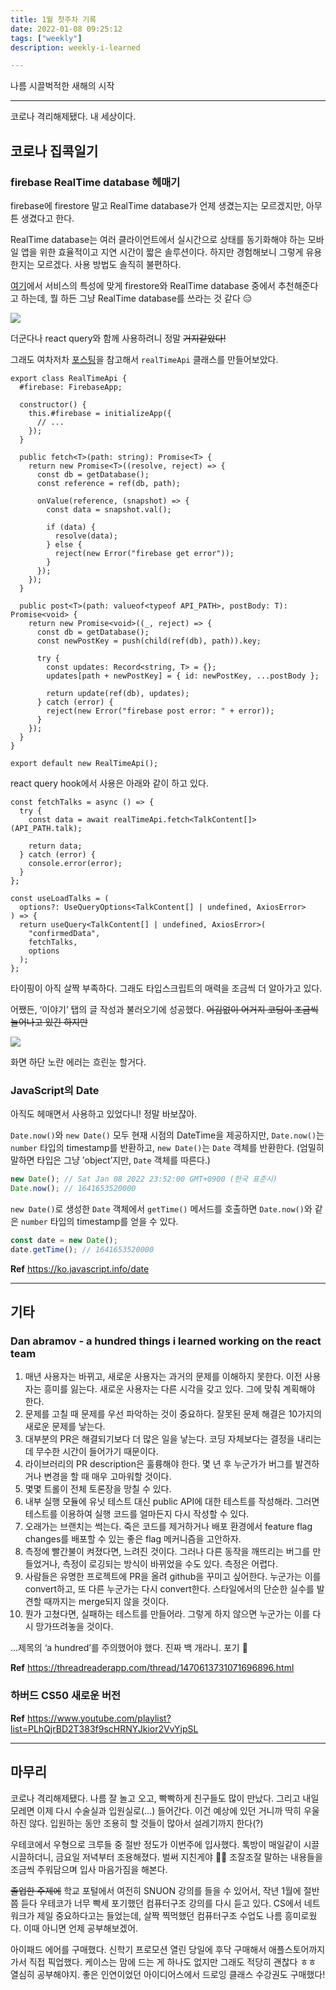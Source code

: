```yaml
---
title: 1월 첫주차 기록
date: 2022-01-08 09:25:12
tags: ["weekly"]
description: weekly-i-learned

---
```


나름 시끌벅적한 새해의 시작

<!-- more -->

---

코로나 격리해제됐다. 내 세상이다.

## 코로나 집콕일기

### firebase RealTime database 헤매기

firebase에 firestore 말고 RealTime database가 언제 생겼는지는 모르겠지만, 아무튼 생겼다고 한다.

RealTime database는 여러 클라이언트에서 실시간으로 상태를 동기화해야 하는 모바일 앱을 위한 효율적이고 지연 시간이 짧은 솔루션이다. 하지만 경험해보니 그렇게 유용한지는 모르겠다. 사용 방법도 솔직히 불편하다.

[여기](https://firebase.google.com/docs/firestore/rtdb-vs-firestore?hl=ko)에서 서비스의 특성에 맞게 firestore와 RealTime database 중에서 추천해준다고 하는데, 뭘 하든 그냥 RealTime database를 쓰라는 것 같다 😑

<img src="01.png" />

더군다나 react query와 함께 사용하려니 정말 ~~거지같았다!~~

그래도 여차저차 [포스팅](https://aggelosarvanitakis.medium.com/a-real-time-hook-with-firebase-react-query-f7eb537d5145)을 참고해서 `realTimeApi` 클래스를 만들어보았다.

```tsx
export class RealTimeApi {
  #firebase: FirebaseApp;

  constructor() {
    this.#firebase = initializeApp({
      // ...
    });
  }

  public fetch<T>(path: string): Promise<T> {
    return new Promise<T>((resolve, reject) => {
      const db = getDatabase();
      const reference = ref(db, path);

      onValue(reference, (snapshot) => {
        const data = snapshot.val();

        if (data) {
          resolve(data);
        } else {
          reject(new Error("firebase get error"));
        }
      });
    });
  }

  public post<T>(path: valueof<typeof API_PATH>, postBody: T): Promise<void> {
    return new Promise<void>((_, reject) => {
      const db = getDatabase();
      const newPostKey = push(child(ref(db), path)).key;

      try {
        const updates: Record<string, T> = {};
        updates[path + newPostKey] = { id: newPostKey, ...postBody };

        return update(ref(db), updates);
      } catch (error) {
        reject(new Error("firebase post error: " + error));
      }
    });
  }
}

export default new RealTimeApi();
```

react query hook에서 사용은 아래와 같이 하고 있다.

```tsx
const fetchTalks = async () => {
  try {
    const data = await realTimeApi.fetch<TalkContent[]>(API_PATH.talk);

    return data;
  } catch (error) {
    console.error(error);
  }
};

const useLoadTalks = (
  options?: UseQueryOptions<TalkContent[] | undefined, AxiosError>
) => {
  return useQuery<TalkContent[] | undefined, AxiosError>(
    "confirmedData",
    fetchTalks,
    options
  );
};
```

타이핑이 아직 살짝 부족하다. 그래도 타입스크립트의 매력을 조금씩 더 알아가고 있다.

어쨌든, ‘이야기’ 탭의 글 작성과 불러오기에 성공했다. ~~어김없이 어거지 코딩이 조금씩 늘어나고 있긴 하지만~~

<img src="02.gif" />

화면 하단 노란 에러는 흐린눈 할거다.

### JavaScript의 Date

아직도 헤매면서 사용하고 있었다니! 정말 바보잖아.

`Date.now()`와 `new Date()` 모두 현재 시점의 DateTime을 제공하지만, `Date.now()`는 `number` 타입의 timestamp를 반환하고, `new Date()`는 `Date` 객체를 반환한다. (엄밀히 말하면 타입은 그냥 ’object’지만, `Date` 객체를 따른다.)

```jsx
new Date(); // Sat Jan 08 2022 23:52:00 GMT+0900 (한국 표준시)
Date.now(); // 1641653520000
```

`new Date()`로 생성한 `Date` 객체에서 `getTime()` 메서드를 호출하면 `Date.now()`와 같은 `number` 타입의 timestamp를 얻을 수 있다.

```jsx
const date = new Date();
date.getTime(); // 1641653520000
```

**Ref**
https://ko.javascript.info/date

---

## 기타

### Dan abramov - a hundred things i learned working on the react team

1. 매년 사용자는 바뀌고, 새로운 사용자는 과거의 문제를 이해하지 못한다. 이전 사용자는 흥미를 잃는다. 새로운 사용자는 다른 시각을 갖고 있다. 그에 맞춰 계획해야 한다.
2. 문제를 고칠 때 문제를 우선 파악하는 것이 중요하다. 잘못된 문제 해결은 10가지의 새로운 문제를 낳는다.
3. 대부분의 PR은 해결되기보다 더 많은 일을 낳는다. 코딩 자체보다는 결정을 내리는 데 무수한 시간이 들어가기 때문이다.
4. 라이브러리의 PR description은 훌륭해야 한다. 몇 년 후 누군가가 버그를 발견하거나 변경을 할 때 매우 고마워할 것이다.
5. 몇몇 트롤이 전체 토론장을 망칠 수 있다.
6. 내부 실행 모듈에 유닛 테스트 대신 public API에 대한 테스트를 작성해라. 그러면 테스트를 이용하여 실행 코드를 얼마든지 다시 작성할 수 있다.
7. 오래가는 브랜치는 썩는다. 죽은 코드를 제거하거나 배포 환경에서 feature flag changes를 배포할 수 있는 좋은 flag 메커니즘을 고안하자.
8. 측정에 빨간불이 켜졌다면, 느려진 것이다. 그러나 다른 동작을 깨뜨리는 버그를 만들었거나, 측정이 로깅되는 방식이 바뀌었을 수도 있다. 측정은 어렵다.
9. 사람들은 유명한 프로젝트에 PR을 올려 github을 꾸미고 싶어한다. 누군가는 이를 convert하고, 또 다른 누군가는 다시 convert한다. 스타일에서의 단순한 실수를 발견할 때까지는 merge되지 않을 것이다.
10. 뭔가 고쳤다면, 실패하는 테스트를 만들어라. 그렇게 하지 않으면 누군가는 이를 다시 망가뜨려놓을 것이다.

…제목의 ‘a hundred’를 주의했어야 했다. 진짜 백 개라니. 포기 🤮

**Ref** https://threadreaderapp.com/thread/1470613731071696896.html

### 하버드 CS50 새로운 버전

**Ref** https://www.youtube.com/playlist?list=PLhQjrBD2T383f9scHRNYJkior2VvYjpSL

---

## 마무리

코로나 격리해제됐다. 나름 잘 놀고 오고, 빡빡하게 친구들도 많이 만났다.
그리고 내일모레면 이제 다시 수술실과 입원실로(…) 들어간다. 이건 예상에 있던 거니까 딱히 우울하진 않다. 입원하는 동안 조용히 할 것들이 많아서 설레기까지 한다(?)

우테코에서 우형으로 크루들 중 절반 정도가 이번주에 입사했다. 톡방이 매일같이 시끌시끌하더니, 금요일 저녁부터 조용해졌다. 벌써 지친게야 🤦‍♀️ 조잘조잘 말하는 내용들을 조금씩 주워담으며 입사 마음가짐을 해본다.

~~졸업한 주제에~~ 학교 포털에서 여전히 SNUON 강의를 들을 수 있어서, 작년 1월에 절반쯤 듣다 우테코가 너무 빡세 포기했던 컴퓨터구조 강의를 다시 듣고 있다. CS에서 네트워크가 제일 중요하다고는 들었는데, 살짝 찍먹했던 컴퓨터구조 수업도 나름 흥미로웠다. 이때 아니면 언제 공부해보겠어.

아이패드 에어를 구매했다. 신학기 프로모션 열린 당일에 후닥 구매해서 애플스토어까지 가서 직접 픽업했다. 케이스는 맘에 드는 게 하나도 없지만 그래도 적당히 괜찮다 ㅎㅎ 열심히 공부해야지. 좋은 인연이었던 아이디어스에서 드로잉 클래스 수강권도 구매했다!
